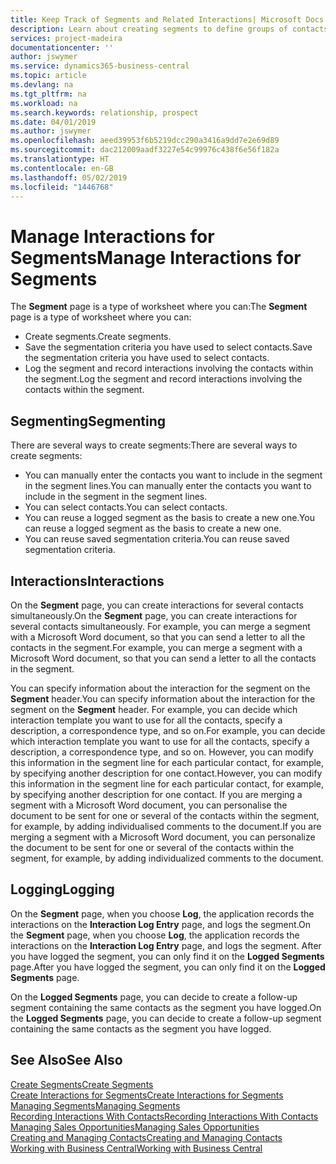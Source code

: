 ```yaml
---
title: Keep Track of Segments and Related Interactions| Microsoft Docs
description: Learn about creating segments to define groups of contacts and specifying interactions for segments.
services: project-madeira
documentationcenter: ''
author: jswymer
ms.service: dynamics365-business-central
ms.topic: article
ms.devlang: na
ms.tgt_pltfrm: na
ms.workload: na
ms.search.keywords: relationship, prospect
ms.date: 04/01/2019
ms.author: jswymer
ms.openlocfilehash: aeed39953f6b5219dcc290a3416a9dd7e2e69d89
ms.sourcegitcommit: dac212009aadf3227e54c99976c438f6e56f182a
ms.translationtype: HT
ms.contentlocale: en-GB
ms.lasthandoff: 05/02/2019
ms.locfileid: "1446768"
---
```

# <a name="manage-interactions-for-segments"></a><span data-ttu-id="39e12-103">Manage Interactions for Segments</span><span class="sxs-lookup"><span data-stu-id="39e12-103">Manage Interactions for Segments</span></span>
<span data-ttu-id="39e12-104">The **Segment** page is a type of worksheet where you can:</span><span class="sxs-lookup"><span data-stu-id="39e12-104">The **Segment** page is a type of worksheet where you can:</span></span>

* <span data-ttu-id="39e12-105">Create segments.</span><span class="sxs-lookup"><span data-stu-id="39e12-105">Create segments.</span></span>
* <span data-ttu-id="39e12-106">Save the segmentation criteria you have used to select contacts.</span><span class="sxs-lookup"><span data-stu-id="39e12-106">Save the segmentation criteria you have used to select contacts.</span></span>
* <span data-ttu-id="39e12-107">Log the segment and record interactions involving the contacts within the segment.</span><span class="sxs-lookup"><span data-stu-id="39e12-107">Log the segment and record interactions involving the contacts within the segment.</span></span>

## <a name="segmenting"></a><span data-ttu-id="39e12-108">Segmenting</span><span class="sxs-lookup"><span data-stu-id="39e12-108">Segmenting</span></span>
<span data-ttu-id="39e12-109">There are several ways to create segments:</span><span class="sxs-lookup"><span data-stu-id="39e12-109">There are several ways to create segments:</span></span>

* <span data-ttu-id="39e12-110">You can manually enter the contacts you want to include in the segment in the segment lines.</span><span class="sxs-lookup"><span data-stu-id="39e12-110">You can manually enter the contacts you want to include in the segment in the segment lines.</span></span>
* <span data-ttu-id="39e12-111">You can select contacts.</span><span class="sxs-lookup"><span data-stu-id="39e12-111">You can select contacts.</span></span>
* <span data-ttu-id="39e12-112">You can reuse a logged segment as the basis to create a new one.</span><span class="sxs-lookup"><span data-stu-id="39e12-112">You can reuse a logged segment as the basis to create a new one.</span></span>
* <span data-ttu-id="39e12-113">You can reuse saved segmentation criteria.</span><span class="sxs-lookup"><span data-stu-id="39e12-113">You can reuse saved segmentation criteria.</span></span>

## <a name="interactions"></a><span data-ttu-id="39e12-114">Interactions</span><span class="sxs-lookup"><span data-stu-id="39e12-114">Interactions</span></span>
<span data-ttu-id="39e12-115">On the **Segment** page, you can create interactions for several contacts simultaneously.</span><span class="sxs-lookup"><span data-stu-id="39e12-115">On the **Segment** page, you can create interactions for several contacts simultaneously.</span></span> <span data-ttu-id="39e12-116">For example, you can merge a segment with a Microsoft Word document, so that you can send a letter to all the contacts in the segment.</span><span class="sxs-lookup"><span data-stu-id="39e12-116">For example, you can merge a segment with a Microsoft Word document, so that you can send a letter to all the contacts in the segment.</span></span>

<span data-ttu-id="39e12-117">You can specify information about the interaction for the segment on the **Segment** header.</span><span class="sxs-lookup"><span data-stu-id="39e12-117">You can specify information about the interaction for the segment on the **Segment** header.</span></span> <span data-ttu-id="39e12-118">For example, you can decide which interaction template you want to use for all the contacts, specify a description, a correspondence type, and so on.</span><span class="sxs-lookup"><span data-stu-id="39e12-118">For example, you can decide which interaction template you want to use for all the contacts, specify a description, a correspondence type, and so on.</span></span> <span data-ttu-id="39e12-119">However, you can modify this information in the segment line for each particular contact, for example, by specifying another description for one contact.</span><span class="sxs-lookup"><span data-stu-id="39e12-119">However, you can modify this information in the segment line for each particular contact, for example, by specifying another description for one contact.</span></span> <span data-ttu-id="39e12-120">If you are merging a segment with a Microsoft Word document, you can personalise the document to be sent for one or several of the contacts within the segment, for example, by adding individualised comments to the document.</span><span class="sxs-lookup"><span data-stu-id="39e12-120">If you are merging a segment with a Microsoft Word document, you can personalize the document to be sent for one or several of the contacts within the segment, for example, by adding individualized comments to the document.</span></span>

## <a name="logging"></a><span data-ttu-id="39e12-121">Logging</span><span class="sxs-lookup"><span data-stu-id="39e12-121">Logging</span></span>
<span data-ttu-id="39e12-122">On the **Segment** page, when you choose **Log**, the application records the interactions on the **Interaction Log Entry** page, and logs the segment.</span><span class="sxs-lookup"><span data-stu-id="39e12-122">On the **Segment** page, when you choose **Log**, the application records the interactions on the **Interaction Log Entry** page, and logs the segment.</span></span> <span data-ttu-id="39e12-123">After you have logged the segment, you can only find it on the **Logged Segments** page.</span><span class="sxs-lookup"><span data-stu-id="39e12-123">After you have logged the segment, you can only find it on the **Logged Segments** page.</span></span>

<span data-ttu-id="39e12-124">On the **Logged Segments** page, you can decide to create a follow-up segment containing the same contacts as the segment you have logged.</span><span class="sxs-lookup"><span data-stu-id="39e12-124">On the **Logged Segments** page, you can decide to create a follow-up segment containing the same contacts as the segment you have logged.</span></span>

## <a name="see-also"></a><span data-ttu-id="39e12-125">See Also</span><span class="sxs-lookup"><span data-stu-id="39e12-125">See Also</span></span>
[<span data-ttu-id="39e12-126">Create Segments</span><span class="sxs-lookup"><span data-stu-id="39e12-126">Create Segments</span></span>](marketing-how-create-segment.md)  
[<span data-ttu-id="39e12-127">Create Interactions for Segments</span><span class="sxs-lookup"><span data-stu-id="39e12-127">Create Interactions for Segments</span></span>](marketing-how-create-interactions.md)  
[<span data-ttu-id="39e12-128">Managing Segments</span><span class="sxs-lookup"><span data-stu-id="39e12-128">Managing Segments</span></span>](marketing-segments.md)  
[<span data-ttu-id="39e12-129">Recording Interactions With Contacts</span><span class="sxs-lookup"><span data-stu-id="39e12-129">Recording Interactions With Contacts</span></span>](marketing-interactions.md)  
[<span data-ttu-id="39e12-130">Managing Sales Opportunities</span><span class="sxs-lookup"><span data-stu-id="39e12-130">Managing Sales Opportunities</span></span>](marketing-manage-sales-opportunities.md)  
[<span data-ttu-id="39e12-131">Creating and Managing Contacts</span><span class="sxs-lookup"><span data-stu-id="39e12-131">Creating and Managing Contacts</span></span>](marketing-contacts.md)  
[<span data-ttu-id="39e12-132">Working with Business Central</span><span class="sxs-lookup"><span data-stu-id="39e12-132">Working with Business Central</span></span>](ui-work-product.md)
